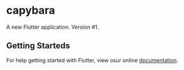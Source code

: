 # capybara


A new Flutter application. Version #1. 
## Getting Starteds

For help getting started with Flutter, view osur online
[documentation](https://flutter.io/). 

